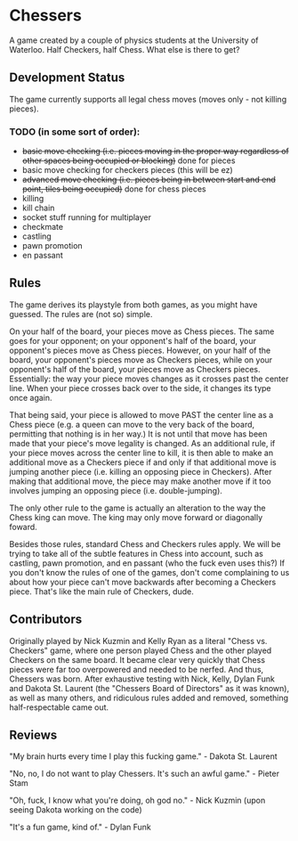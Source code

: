 Chessers
========

A game created by a couple of physics students at the University of Waterloo. Half Checkers, half Chess. What else is there to get?

## Development Status
The game currently supports all legal chess moves (moves only - not killing pieces).

### TODO (in some sort of order):
- ~~basic move checking (i.e. pieces moving in the proper way regardless of other spaces being occupied or blocking)~~ done for pieces
- basic move checking for checkers pieces (this will be ez)
- ~~advanced move checking (i.e. pieces being in between start and end point, tiles being occupied)~~ done for chess pieces
- killing
- kill chain
- socket stuff running for multiplayer
- checkmate
- castling
- pawn promotion
- en passant

## Rules
The game derives its playstyle from both games, as you might have guessed. The rules are (not so) simple. 

On your half of the board, your pieces move as Chess pieces. The same goes for your opponent; on your opponent's half of the board, your opponent's pieces move as Chess pieces. However, on your half of the board, your opponent's pieces move as Checkers pieces, while on your opponent's half of the board, your pieces move as Checkers pieces. Essentially: the way your piece moves changes as it crosses past the center line. When your piece crosses back over to the side, it changes its type once again.

That being said, your piece is allowed to move PAST the center line as a Chess piece (e.g. a queen can move to the very back of the board, permitting that nothing is in her way.) It is not until that move has been made that your piece's move legality is changed. As an additional rule, if your piece moves across the center line to kill, it is then able to make an additional move as a Checkers piece if and only if that additional move is jumping another piece (i.e. killing an opposing piece in Checkers). After making that additional move, the piece may make another move if it too involves jumping an opposing piece (i.e. double-jumping).

The only other rule to the game is actually an alteration to the way the Chess king can move. The king may only move forward or diagonally foward.

Besides those rules, standard Chess and Checkers rules apply. We will be trying to take all of the subtle features in Chess into account, such as castling, pawn promotion, and en passant (who the fuck even uses this?) If you don't know the rules of one of the games, don't come complaining to us about how your piece can't move backwards after becoming a Checkers piece. That's like the main rule of Checkers, dude.

## Contributors

Originally played by Nick Kuzmin and Kelly Ryan as a literal "Chess vs. Checkers" game, where one person played Chess and the other played Checkers on the same board. It became clear very quickly that Chess pieces were far too overpowered and needed to be nerfed. And thus, Chessers was born. After exhaustive testing with Nick, Kelly, Dylan Funk and Dakota St. Laurent (the "Chessers Board of Directors" as it was known), as well as many others, and ridiculous rules added and removed, something half-respectable came out.

## Reviews

"My brain hurts every time I play this fucking game." - Dakota St. Laurent

"No, no, I do not want to play Chessers. It's such an awful game." - Pieter Stam

"Oh, fuck, I know what you're doing, oh god no." - Nick Kuzmin (upon seeing Dakota working on the code)

"It's a fun game, kind of." - Dylan Funk